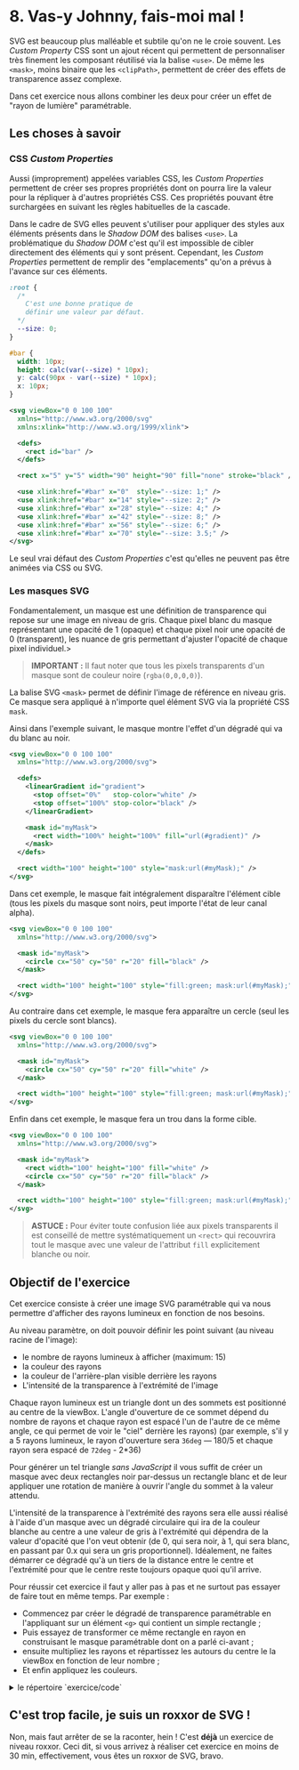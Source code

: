 # 8. Vas-y Johnny, fais-moi mal !

SVG est beaucoup plus malléable et subtile qu'on ne le croie souvent. Les _Custom Property_ CSS sont un ajout récent qui permettent de personnaliser très finement les composant réutilisé via la balise `<use>`. De même les `<mask>`, moins binaire que les `<clipPath>`, permettent de créer des effets de transparence assez complexe.

Dans cet exercice nous allons combiner les deux pour créer un effet de "rayon de lumière" paramétrable.

## Les choses à savoir

### CSS _Custom Properties_

Aussi (improprement) appelées variables CSS, les _Custom Properties_ permettent de créer ses propres propriétés dont on pourra lire la valeur pour la répliquer à d'autres propriétés CSS. Ces propriétés pouvant être surchargées en suivant les règles habituelles de la cascade.

Dans le cadre de SVG elles peuvent s'utiliser pour appliquer des styles aux éléments présents dans le _Shadow DOM_ des balises `<use>`. La problématique du _Shadow DOM_ c'est qu'il est impossible de cibler directement des éléments qui y sont présent. Cependant, les _Custom Properties_ permettent de remplir des "emplacements" qu'on a prévus à l'avance sur ces éléments.

```css
:root {
  /*
    C'est une bonne pratique de
    définir une valeur par défaut.
  */
  --size: 0;
}

#bar {
  width: 10px;
  height: calc(var(--size) * 10px);
  y: calc(90px - var(--size) * 10px);
  x: 10px;
}
```

```xml
<svg viewBox="0 0 100 100"
  xmlns="http://www.w3.org/2000/svg"
  xmlns:xlink="http://www.w3.org/1999/xlink">

  <defs>
    <rect id="bar" />
  </defs>

  <rect x="5" y="5" width="90" height="90" fill="none" stroke="black" />

  <use xlink:href="#bar" x="0"  style="--size: 1;" />
  <use xlink:href="#bar" x="14" style="--size: 2;" />
  <use xlink:href="#bar" x="28" style="--size: 4;" />
  <use xlink:href="#bar" x="42" style="--size: 8;" />
  <use xlink:href="#bar" x="56" style="--size: 6;" />
  <use xlink:href="#bar" x="70" style="--size: 3.5;" />
</svg>
```

Le seul vrai défaut des _Custom Properties_ c'est qu'elles ne peuvent pas être animées via CSS ou SVG.


### Les masques SVG

Fondamentalement, un masque est une définition de transparence qui repose sur une image en niveau de gris. Chaque pixel blanc du masque représentant une opacité de 1 (opaque) et chaque pixel noir une opacité de 0 (transparent), les nuance de gris permettant d'ajuster l'opacité de chaque pixel individuel.>

> **IMPORTANT :** Il faut noter que tous les pixels transparents d'un masque sont de couleur noire (`rgba(0,0,0,0)`).

La balise SVG `<mask>` permet de définir l'image de référence en niveau gris. Ce masque sera appliqué à n'importe quel élément SVG via la propriété CSS `mask`.

Ainsi dans l'exemple suivant, le masque montre l'effet d'un dégradé qui va du blanc au noir.

```xml
<svg viewBox="0 0 100 100"
  xmlns="http://www.w3.org/2000/svg">

  <defs>
    <linearGradient id="gradient">
      <stop offset="0%"   stop-color="white" />
      <stop offset="100%" stop-color="black" />
    </linearGradient>

    <mask id="myMask">
      <rect width="100%" height="100%" fill="url(#gradient)" />
    </mask>
  </defs>

  <rect width="100" height="100" style="mask:url(#myMask);" />
</svg>
```

Dans cet exemple, le masque fait intégralement disparaître l'élément cible (tous les pixels du masque sont noirs, peut importe l'état de leur canal alpha).

```xml
<svg viewBox="0 0 100 100"
  xmlns="http://www.w3.org/2000/svg">

  <mask id="myMask">
    <circle cx="50" cy="50" r="20" fill="black" />
  </mask>

  <rect width="100" height="100" style="fill:green; mask:url(#myMask);" />
</svg>
```

Au contraire dans cet exemple, le masque fera apparaître un cercle (seul les pixels du cercle sont blancs).

```xml
<svg viewBox="0 0 100 100"
  xmlns="http://www.w3.org/2000/svg">

  <mask id="myMask">
    <circle cx="50" cy="50" r="20" fill="white" />
  </mask>

  <rect width="100" height="100" style="fill:green; mask:url(#myMask);" />
</svg>
```

Enfin dans cet exemple, le masque fera un trou dans la forme cible.

```xml
<svg viewBox="0 0 100 100"
  xmlns="http://www.w3.org/2000/svg">

  <mask id="myMask">
    <rect width="100" height="100" fill="white" />
    <circle cx="50" cy="50" r="20" fill="black" />
  </mask>

  <rect width="100" height="100" style="fill:green; mask:url(#myMask);" />
</svg>
```

> **ASTUCE :** Pour éviter toute confusion liée aux pixels transparents il est conseillé de mettre systématiquement un `<rect>` qui recouvrira tout le masque avec une valeur de l'attribut `fill` explicitement blanche ou noir.


## Objectif de l'exercice

Cet exercice consiste à créer une image SVG paramétrable qui va nous permettre d'afficher des rayons lumineux en fonction de nos besoins.

Au niveau paramètre, on doit pouvoir définir les point suivant (au niveau racine de l'image):
  - le nombre de rayons lumineux à afficher (maximum: 15)
  - la couleur des rayons
  - la couleur de l'arrière-plan visible derrière les rayons
  - L'intensité de la transparence à l'extrémité de l'image

Chaque rayon lumineux est un triangle dont un des sommets est positionné au centre de la viewBox. L'angle d'ouverture de ce sommet dépend du nombre de rayons et chaque rayon est espacé l'un de l'autre de ce même angle, ce qui permet de voir le "ciel" derrière les rayons) (par exemple, s'il y a 5 rayons lumineux, le rayon d'ouverture sera `36deg` — 180/5 et chaque rayon sera espacé de `72deg` - 2*36)

Pour générer un tel triangle _sans JavaScript_ il vous suffit de créer un masque avec deux rectangles noir par-dessus un rectangle blanc et de leur appliquer une rotation de manière à ouvrir l'angle du sommet à la valeur attendu.

L'intensité de la transparence à l'extrémité des rayons sera elle aussi réalisé à l'aide d'un masque avec un dégradé circulaire qui ira de la couleur blanche au centre a une valeur de gris à l'extrémité qui dépendra de la valeur d'opacité que l'on veut obtenir (de 0, qui sera noir, à 1, qui sera blanc, en passant par 0.x qui sera un gris proportionnel). Idéalement, ne faites démarrer ce dégradé qu'à un tiers de la distance entre le centre et l'extrémité pour que le centre reste toujours opaque quoi qu'il arrive.

Pour réussir cet exercice il faut y aller pas à pas et ne surtout pas essayer de faire tout en même temps. Par exemple :

  - Commencez par créer le dégradé de transparence paramétrable en
    l'appliquant sur un élément `<g>` qui contient un simple rectangle ;
  - Puis essayez de transformer ce même rectangle en rayon en construisant le
    masque paramétrable dont on a parlé ci-avant ;
  - ensuite multipliez les rayons et répartissez les autours du centre le la
    viewBox en fonction de leur nombre ;
  - Et enfin appliquez les couleurs.


<details>
  <summary>le répertoire `exercice/code`</summary>
  <iframe src="code"></iframe>
</details>


## C'est trop facile, je suis un roxxor de SVG !

Non, mais faut arrêter de se la raconter, hein ! C'est **déjà** un exercice de niveau roxxor. Ceci dit, si vous arrivez à réaliser cet exercice en moins de 30 min, effectivement, vous êtes un roxxor de SVG, bravo.
